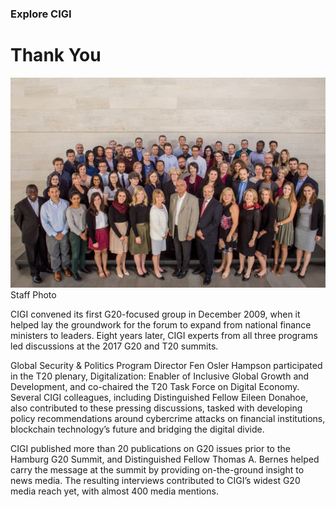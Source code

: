 ### Explore CIGI

# Thank You

<div class="img-container">
  <img class="progressive" src="assets/slides/2017-CIGI-Staff-Photo.jpg" alt="">
</div>
<div class="photo-caption">
  Staff Photo
</div>

CIGI convened its first G20-focused group in December 2009, when it helped lay the groundwork for the forum to expand from national finance ministers to leaders. Eight years later, CIGI experts from all three programs led discussions at the 2017 G20 and T20 summits.

Global Security & Politics Program Director Fen Osler Hampson participated in the T20 plenary, Digitalization: Enabler of Inclusive Global Growth and Development, and co-chaired the T20 Task Force on Digital Economy. Several CIGI colleagues, including Distinguished Fellow Eileen Donahoe, also contributed to these pressing discussions, tasked with developing policy recommendations around cybercrime attacks on financial institutions, blockchain technology’s future and bridging the digital divide.

CIGI published more than 20 publications on G20 issues prior to the Hamburg G20 Summit, and Distinguished Fellow Thomas A. Bernes helped carry the message at the summit by providing on-the-ground insight to news media. The resulting interviews contributed to CIGI’s widest G20 media reach yet, with almost 400 media mentions. 